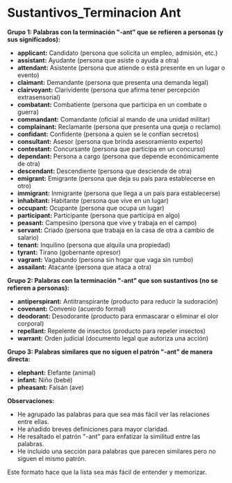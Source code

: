# Sustantivos_Terminacion Ant



**Grupo 1: Palabras con la terminación "-ant" que se refieren a personas (y sus significados):**

*   **applicant:** Candidato (persona que solicita un empleo, admisión, etc.)
*   **assistant:** Ayudante (persona que asiste o ayuda a otra)
*   **attendant:** Asistente (persona que atiende o está presente en un lugar o evento)
*   **claimant:** Demandante (persona que presenta una demanda legal)
*   **clairvoyant:** Clarividente (persona que afirma tener percepción extrasensorial)
*   **combatant:** Combatiente (persona que participa en un combate o guerra)
*   **commandant:** Comandante (oficial al mando de una unidad militar)
*   **complainant:** Reclamante (persona que presenta una queja o reclamo)
*   **confidant:** Confidente (persona a quien se le confían secretos)
*   **consultant:** Asesor (persona que brinda asesoramiento experto)
*   **contestant:** Concursante (persona que participa en un concurso)
*   **dependant:** Persona a cargo (persona que depende económicamente de otra)
*   **descendant:** Descendiente (persona que desciende de otra)
*   **emigrant:** Emigrante (persona que deja su país para establecerse en otro)
*   **immigrant:** Inmigrante (persona que llega a un país para establecerse)
*   **inhabitant:** Habitante (persona que vive en un lugar)
*   **occupant:** Ocupante (persona que ocupa un lugar)
*   **participant:** Participante (persona que participa en algo)
*   **peasant:** Campesino (persona que vive y trabaja en el campo)
*   **servant:** Criado (persona que trabaja en la casa de otra a cambio de salario)
*   **tenant:** Inquilino (persona que alquila una propiedad)
*   **tyrant:** Tirano (gobernante opresor)
*   **vagrant:** Vagabundo (persona sin hogar que vaga sin rumbo)
*   **assailant:** Atacante (persona que ataca a otra)

**Grupo 2: Palabras con la terminación "-ant" que son sustantivos (no se refieren a personas):**

*   **antiperspirant:** Antitranspirante (producto para reducir la sudoración)
*   **covenant:** Convenio (acuerdo formal)
*   **deodorant:** Desodorante (producto para enmascarar o eliminar el olor corporal)
*   **repellant:** Repelente de insectos (producto para repeler insectos)
*   **warrant:** Orden judicial (documento legal que autoriza una acción)

**Grupo 3: Palabras similares que no siguen el patrón "-ant" de manera directa:**

*   **elephant:** Elefante (animal)
*   **infant:** Niño (bebé)
*   **pheasant:** Faisán (ave)

**Observaciones:**

*   He agrupado las palabras para que sea más fácil ver las relaciones entre ellas.
*   He añadido breves definiciones para mayor claridad.
*   He resaltado el patrón "-ant" para enfatizar la similitud entre las palabras.
*   He incluido una sección para palabras que parecen similares pero no siguen el mismo patrón.

Este formato hace que la lista sea más fácil de entender y memorizar.
